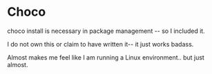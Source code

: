 # Choco

choco install is necessary in package management -- so I included it.

I do not own this or claim to have written it-- it just works badass.

Almost makes me feel like I am running a Linux environment.. but just almost.
